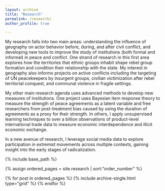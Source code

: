 ```yaml
---
layout: archive
title: "Research"
permalink: /research/
author_profile: true

---
```


My research falls into two main areas: understanding the influence of geography
on actor behavior before, during, and after civil conflict, and developing new
tools to improve the study of institutions (both formal and informal) in peace
and conflict. One strand of research in this first area explores how the
territories that ethnic groups inhabit shape rebel group formation and condition
their relationship with the state. My interest in geography also informs
projects on active conflicts including the targeting of UN peacekeepers by
insurgent groups, civilian victimization after rebel territorial conquest, and
communal violence in fragile settings.

My other main research agenda uses advanced methods to develop new measures of
institutions. One project uses Bayesian item response theory to measure the
strength of peace agreements as a latent variable and free researchers from
post-treatment bias caused by using the duration of agreements as a proxy for
their strength. In others, I apply unsupervised learning techniques to over a
billion observations of product-level international trade data to measure
economic interdependence and illicit economic exchange.

In a new avenue of research, I leverage social media data to explore
participation in extremist movements across multiple contexts, gaining insight
into the early stages of radicalization.

<nbsp>

{% include base_path %}

{% assign ordered_pages = site.research | sort:"order_number" %}

{% for post in ordered_pages %}
  {% include archive-single.html type="grid" %}
{% endfor %}
